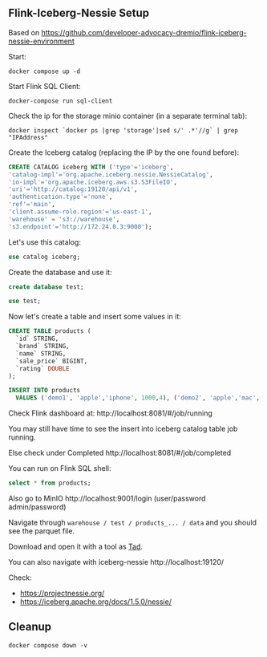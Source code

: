 ## Flink-Iceberg-Nessie Setup

Based on https://github.com/developer-advocacy-dremio/flink-iceberg-nessie-environment

Start:

```shell
docker compose up -d
```

Start Flink SQL Client:

```shell
docker-compose run sql-client
```

Check the ip for the storage minio container (in a separate terminal tab):

```shell
docker inspect `docker ps |grep 'storage'|sed s/' .*'//g` | grep "IPAddress"
```

Create the Iceberg catalog (replacing the IP by the one found before):

```sql
CREATE CATALOG iceberg WITH ('type'='iceberg',
'catalog-impl'='org.apache.iceberg.nessie.NessieCatalog',
'io-impl'='org.apache.iceberg.aws.s3.S3FileIO',
'uri'='http://catalog:19120/api/v1',
'authentication.type'='none',
'ref'='main',
'client.assume-role.region'='us-east-1',
'warehouse' = 's3://warehouse',
's3.endpoint'='http://172.24.0.3:9000');
```

Let's use this catalog:

```sql
use catalog iceberg;
```

Create the database and use it:

```sql
create database test;
```

```sql
use test;
```

Now let's create a table and insert some values in it:

```sql
CREATE TABLE products (
  `id` STRING,
  `brand` STRING,
  `name` STRING,
  `sale_price` BIGINT,
  `rating` DOUBLE
);
```

```sql
INSERT INTO products
  VALUES ('demo1', 'apple','iphone', 1000,4), ('demo2', 'apple','mac', 2000,5);
```

Check Flink dashboard at: http://localhost:8081/#/job/running

You may still have time to see the insert into iceberg catalog table job running.

Else check under Completed http://localhost:8081/#/job/completed

You can run on Flink SQL shell:

```sql
select * from products;
```

Also go to MinIO http://localhost:9001/login (user/password admin/password) 

Navigate through `warehouse / test / products_... / data` and you should see the parquet file. 

Download and open it with a tool as [Tad](https://www.tadviewer.com/).

You can also navigate with iceberg-nessie http://localhost:19120/ 

Check:
- https://projectnessie.org/
- https://iceberg.apache.org/docs/1.5.0/nessie/

## Cleanup

```shell
docker compose down -v
```